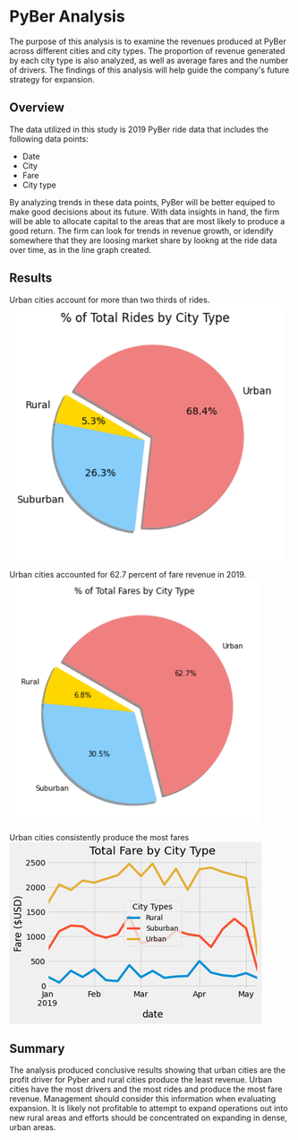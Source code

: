 # PyBer Analysis
The purpose of this analysis is to examine the revenues produced at PyBer across different cities and city types. The proportion of revenue generated by each city type is also analyzed, as well as average fares and the number of drivers. The findings of this analysis will help guide the company's future strategy for expansion.

## Overview
The data utilized in this study is 2019 PyBer ride data that includes the following data points: 
* Date 
* City 
* Fare 
* City type


By analyzing trends in these data points, PyBer will be better equiped to make good decisions about its future. With data insights in hand, the firm will be able to allocate capital to the areas that are most likely to produce a good return. The firm can look for trends in revenue growth, or idendify somewhere that they are loosing market share by lookng at the ride data over time, as in the line graph created. 

## Results
Urban cities account for more than two thirds of rides. \
![Rides by City Type](https://github.com/blandes37/PyBer_Analysis/blob/master/Resources/Rides%20by%20city%20type.png?raw=true) 

Urban cities accounted for 62.7 percent of fare revenue in 2019. \
![Fares by City Type](https://github.com/blandes37/PyBer_Analysis/blob/master/Resources/Fares%20by%20City%20Type.png?raw=true) 

Urban cities consistently produce the most fares \
![Fares by City Type and Date](https://github.com/blandes37/PyBer_Analysis/blob/master/Resources/Total%20Fare%20by%20City%20Type.png?raw=true) 


## Summary
The analysis produced conclusive results showing that urban cities are the profit driver for Pyber and rural cities produce the least revenue. Urban cities have the most drivers and the most rides and produce the most fare revenue. Management should consider this information when evaluating expansion. It is likely not profitable to attempt to expand operations out into new rural areas and efforts should be concentrated on expanding in dense, urban areas. 
